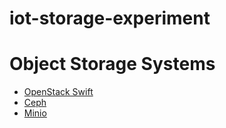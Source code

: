 # iot-storage-experiment

# Object Storage Systems

* [OpenStack Swift](http://www.openstack.org/software/releases/ocata/components/swift)
* [Ceph](https://ceph.com/)
* [Minio](https://minio.io/)


